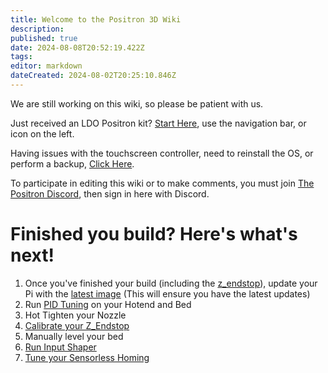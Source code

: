 ```yaml
---
title: Welcome to the Positron 3D Wiki
description: 
published: true
date: 2024-08-08T20:52:19.422Z
tags: 
editor: markdown
dateCreated: 2024-08-02T20:25:10.846Z
---
```


We are still working on this wiki, so please be patient with us.

Just received an LDO Positron kit? [Start Here](/Printers/Positron/Assembly/00Directory), use the navigation bar, or icon on the left.

Having issues with the touchscreen controller, need to reinstall the OS, or perform a backup, [Click Here](/Printers/Positron/Software/PiImaging).

To participate in editing this wiki or to make comments, you must join [The Positron Discord](https://discord.gg/2VMRfBKbVh), then sign in here with Discord.

# Finished you build? Here's what's next!
1. Once you've finished your build (including the [z_endstop](https://wiki.positron3d.com/en/Printers/Positron/Mods/Z-Endstop)), update your Pi with the [latest image](https://wiki.positron3d.com/en/Printers/Positron/Software/PiImaging) (This will ensure you have the latest updates)
2. Run [PID Tuning](https://www.obico.io/blog/klipper-pid-tuning/) on your Hotend and Bed
3. Hot Tighten your Nozzle
4. [Calibrate your Z_Endstop](https://www.klipper3d.org/Manual_Level.html#calibrating-a-z-endstop)
5. Manually level your bed
6. [Run Input Shaper](https://www.klipper3d.org/Resonance_Compensation.html)
7. [Tune your Sensorless Homing](https://wiki.positron3d.com/en/Printers/Positron/Software/PrinterConfigs#driver-strengths-sensorless-homing)